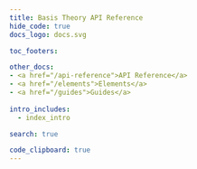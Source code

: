 ```yaml
---
title: Basis Theory API Reference
hide_code: true
docs_logo: docs.svg

toc_footers:

other_docs:
- <a href="/api-reference">API Reference</a>
- <a href="/elements">Elements</a>
- <a href="/guides">Guides</a>
  
intro_includes:
  - index_intro

search: true

code_clipboard: true
---
```

